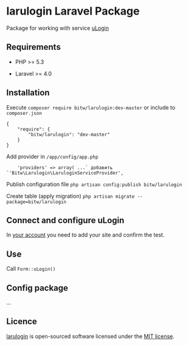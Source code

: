 larulogin Laravel Package
=========================

Package for working with service [uLogin](https://ulogin.ru/)


Requirements
------------

- PHP >= 5.3

- Laravel >= 4.0


Installation
------------

Execute `composer require bitw/larulogin:dev-master` or include to `composer.json`
```
{
    "require": {
        "bitw/larulogin": "dev-master"
    }
}
```

Add provider in `/app/config/app.php`
```
    'providers' => array( ...` добавить `'Bitw\Larulogin\LaruloginServiceProvider',
```

Publish configuration file `php artisan config:publish bitw/larulogin`

Create table (apply migration) `php artisan migrate --package=bitw/larulogin`


Connect and configure uLogin
----------------------------

In [your account](https://ulogin.ru/lk.php) you need to add your site and confirm the test.


Use
---

Call
```Form::uLogin()```


Config package
----------------

...


Licence
-------

[larulogin](https://github.com/bitw/larulogin) is open-sourced software licensed under the [MIT license](http://opensource.org/licenses/MIT).